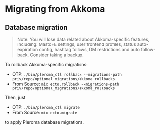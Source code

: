# Migrating from Akkoma

## Database migration

> Note: You will lose data related about Akkoma-specific features, including: MastoFE settings, user frontend profiles, status auto-expiration config, hashtag follows, DM restrictions and auto follow-back. Consider taking a backup.

To rollback Akkoma-specific migrations:

- OTP: `./bin/pleroma_ctl rollback --migrations-path priv/repo/optional_migrations/akkoma_rollbacks`
- From Source: `mix ecto.rollback --migrations-path priv/repo/optional_migrations/akkoma_rollbacks`

Then, just

- OTP: `./bin/pleroma_ctl migrate`
- From Source: `mix ecto.migrate`

to apply Pleroma database migrations.